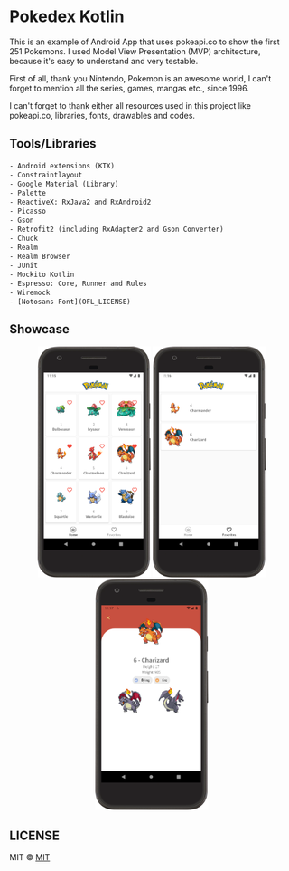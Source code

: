 # Pokedex Kotlin
This is an example of Android App that uses pokeapi.co to show the first 251 Pokemons. I used Model View Presentation (MVP) architecture, because it's easy to understand and very testable.

First of all, thank you Nintendo, Pokemon is an awesome world, I can't forget to mention all the series, games, mangas etc., since 1996.

I can't forget to thank either all resources used in this project like pokeapi.co, libraries, fonts, drawables and codes.

## Tools/Libraries
    - Android extensions (KTX)
    - Constraintlayout
    - Google Material (Library)
    - Palette
    - ReactiveX: RxJava2 and RxAndroid2
    - Picasso
    - Gson
    - Retrofit2 (including RxAdapter2 and Gson Converter)
    - Chuck
    - Realm
    - Realm Browser
    - JUnit
    - Mockito Kotlin
    - Espresso: Core, Runner and Rules
    - Wiremock
    - [Notosans Font](OFL_LICENSE)

## Showcase
<p align=center>
    <img src="Screenshot/pokegrid.png" width=200>
    <img src="Screenshot/favorites.png" width=200>
    <img src="Screenshot/charizard.png" width=200>
</p>

## LICENSE
MIT © [MIT](LICENSE)